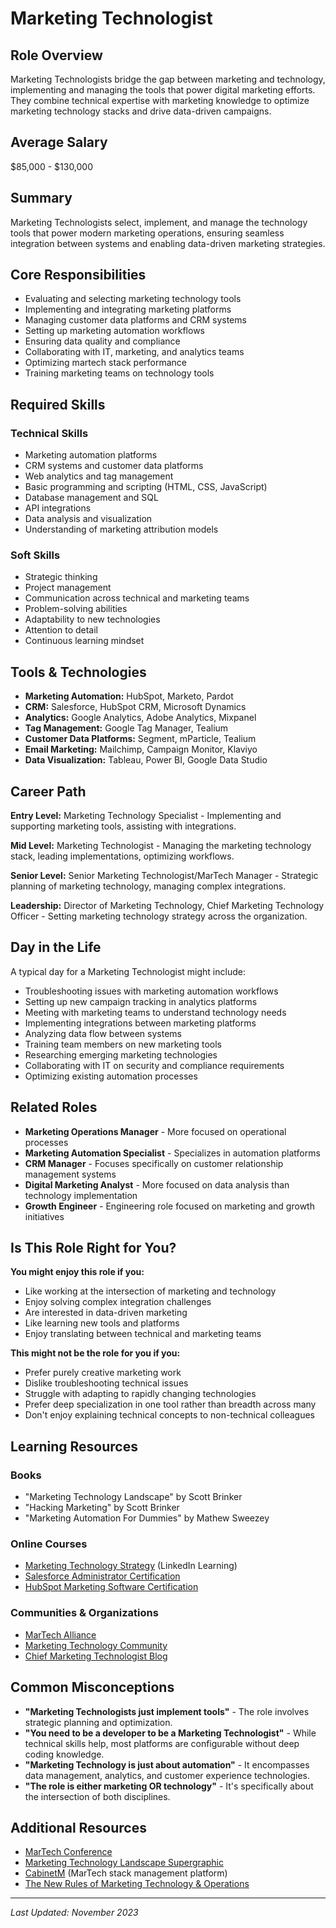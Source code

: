 # Marketing Technologist

## Role Overview

Marketing Technologists bridge the gap between marketing and technology, implementing and managing the tools that power digital marketing efforts. They combine technical expertise with marketing knowledge to optimize marketing technology stacks and drive data-driven campaigns.

## Average Salary

$85,000 - $130,000

## Summary

Marketing Technologists select, implement, and manage the technology tools that power modern marketing operations, ensuring seamless integration between systems and enabling data-driven marketing strategies.

## Core Responsibilities

- Evaluating and selecting marketing technology tools
- Implementing and integrating marketing platforms
- Managing customer data platforms and CRM systems
- Setting up marketing automation workflows
- Ensuring data quality and compliance
- Collaborating with IT, marketing, and analytics teams
- Optimizing martech stack performance
- Training marketing teams on technology tools

## Required Skills

### Technical Skills

- Marketing automation platforms
- CRM systems and customer data platforms
- Web analytics and tag management
- Basic programming and scripting (HTML, CSS, JavaScript)
- Database management and SQL
- API integrations
- Data analysis and visualization
- Understanding of marketing attribution models

### Soft Skills

- Strategic thinking
- Project management
- Communication across technical and marketing teams
- Problem-solving abilities
- Adaptability to new technologies
- Attention to detail
- Continuous learning mindset

## Tools & Technologies

- **Marketing Automation:** HubSpot, Marketo, Pardot
- **CRM:** Salesforce, HubSpot CRM, Microsoft Dynamics
- **Analytics:** Google Analytics, Adobe Analytics, Mixpanel
- **Tag Management:** Google Tag Manager, Tealium
- **Customer Data Platforms:** Segment, mParticle, Tealium
- **Email Marketing:** Mailchimp, Campaign Monitor, Klaviyo
- **Data Visualization:** Tableau, Power BI, Google Data Studio

## Career Path

**Entry Level:** Marketing Technology Specialist - Implementing and supporting marketing tools, assisting with integrations.

**Mid Level:** Marketing Technologist - Managing the marketing technology stack, leading implementations, optimizing workflows.

**Senior Level:** Senior Marketing Technologist/MarTech Manager - Strategic planning of marketing technology, managing complex integrations.

**Leadership:** Director of Marketing Technology, Chief Marketing Technology Officer - Setting marketing technology strategy across the organization.

## Day in the Life

A typical day for a Marketing Technologist might include:

- Troubleshooting issues with marketing automation workflows
- Setting up new campaign tracking in analytics platforms
- Meeting with marketing teams to understand technology needs
- Implementing integrations between marketing platforms
- Analyzing data flow between systems
- Training team members on new marketing tools
- Researching emerging marketing technologies
- Collaborating with IT on security and compliance requirements
- Optimizing existing automation processes

## Related Roles

- **Marketing Operations Manager** - More focused on operational processes
- **Marketing Automation Specialist** - Specializes in automation platforms
- **CRM Manager** - Focuses specifically on customer relationship management systems
- **Digital Marketing Analyst** - More focused on data analysis than technology implementation
- **Growth Engineer** - Engineering role focused on marketing and growth initiatives

## Is This Role Right for You?

**You might enjoy this role if you:**

- Like working at the intersection of marketing and technology
- Enjoy solving complex integration challenges
- Are interested in data-driven marketing
- Like learning new tools and platforms
- Enjoy translating between technical and marketing teams

**This might not be the role for you if you:**

- Prefer purely creative marketing work
- Dislike troubleshooting technical issues
- Struggle with adapting to rapidly changing technologies
- Prefer deep specialization in one tool rather than breadth across many
- Don't enjoy explaining technical concepts to non-technical colleagues

## Learning Resources

### Books

- "Marketing Technology Landscape" by Scott Brinker
- "Hacking Marketing" by Scott Brinker
- "Marketing Automation For Dummies" by Mathew Sweezey

### Online Courses

- [Marketing Technology Strategy](https://www.linkedin.com/learning/marketing-technology-strategy) (LinkedIn Learning)
- [Salesforce Administrator Certification](https://trailhead.salesforce.com/en/credentials/administrator)
- [HubSpot Marketing Software Certification](https://academy.hubspot.com/courses/marketing-software)

### Communities & Organizations

- [MarTech Alliance](https://martechalliance.com/)
- [Marketing Technology Community](https://www.marketingtechnology.com/)
- [Chief Marketing Technologist Blog](https://chiefmartec.com/)

## Common Misconceptions

- **"Marketing Technologists just implement tools"** - The role involves strategic planning and optimization.
- **"You need to be a developer to be a Marketing Technologist"** - While technical skills help, most platforms are configurable without deep coding knowledge.
- **"Marketing Technology is just about automation"** - It encompasses data management, analytics, and customer experience technologies.
- **"The role is either marketing OR technology"** - It's specifically about the intersection of both disciplines.

## Additional Resources

- [MarTech Conference](https://martechconf.com/)
- [Marketing Technology Landscape Supergraphic](https://chiefmartec.com/2020/04/marketing-technology-landscape-2020-martech-5000/)
- [CabinetM](https://www.cabinetm.com/) (MarTech stack management platform)
- [The New Rules of Marketing Technology & Operations](https://chiefmartec.com/2018/04/new-rules-marketing-technology-operations/)

---

_Last Updated: November 2023_
